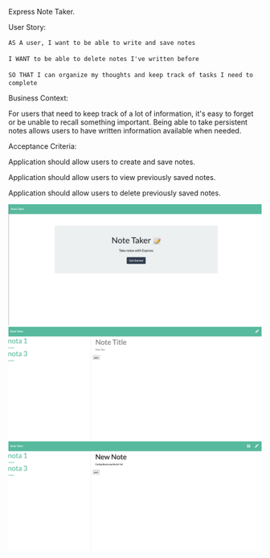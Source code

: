 Express Note Taker.

User Story:

    AS A user, I want to be able to write and save notes

    I WANT to be able to delete notes I've written before

    SO THAT I can organize my thoughts and keep track of tasks I need to complete

Business Context:

For users that need to keep track of a lot of information, it's easy to forget or be unable to recall something important. Being able to take persistent notes allows users to have written information available when needed.

Acceptance Criteria:

Application should allow users to create and save notes.

Application should allow users to view previously saved notes.

Application should allow users to delete previously saved notes.

![Screenshot Index](./capture.png)
![Screenshot Index](./capture2.png)
![Screenshot Index](./capture3.png)
